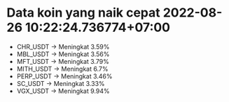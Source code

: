 # Data koin yang naik cepat 2022-08-26 10:22:24.736774+07:00

* CHR_USDT -> Meningkat 3.59%
* MBL_USDT -> Meningkat 3.56%
* MFT_USDT -> Meningkat 3.79%
* MITH_USDT -> Meningkat 6.7%
* PERP_USDT -> Meningkat 3.46%
* SC_USDT -> Meningkat 3.33%
* VGX_USDT -> Meningkat 9.94%
